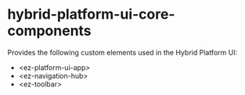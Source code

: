 # hybrid-platform-ui-core-components

Provides the following custom elements used in the Hybrid Platform UI:

* \<ez-platform-ui-app\>
* \<ez-navigation-hub\>
* \<ez-toolbar\>
